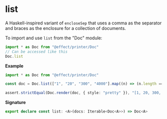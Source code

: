 # list

A Haskell-inspired variant of `encloseSep` that uses a comma as the separator
and braces as the enclosure for a collection of documents.

To import and use `list` from the "Doc" module:

```ts
import * as Doc from "@effect/printer/Doc"
// Can be accessed like this
Doc.list
```

**Example**

```ts
import * as Doc from "@effect/printer/Doc"

const doc = Doc.list(["1", "20", "300", "4000"].map((n) => (n.length === 1 ? Doc.char(n) : Doc.text(n))))

assert.strictEqual(Doc.render(doc, { style: "pretty" }), "[1, 20, 300, 4000]")
```

**Signature**

```ts
export declare const list: <A>(docs: Iterable<Doc<A>>) => Doc<A>
```
